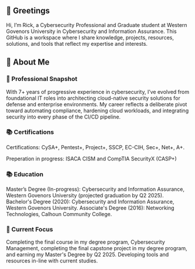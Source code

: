 ## 👋 Greetings 
Hi, I’m Rick, a Cybersecurity Professional and Graduate student at Western Govenors University in Cybersecurity and Information Assurance. This GitHub is a workspace where I share knowledge, projects, resources, solutions, and tools that reflect my expertise and interests.

## 🌟 About Me
### 📌 Professional Snapshot
With 7+ years of progressive experience in cybersecurity, I’ve evolved from foundational IT roles into architecting cloud-native security solutions for defense and enterprise environments. My career reflects a deliberate pivot toward automating compliance, hardening cloud workloads, and integrating security into every phase of the CI/CD pipeline.

### 📚 Certifications
Certifications: CySA+, Pentest+, Project+, SSCP, EC-CIH, Sec+, Net+, A+.

Preperation in progress: ISACA CISM and CompTIA SecurityX (CASP+)

### 📚 Education
Master’s Degree (In-progress): Cybersecurity and Information Assurance, Western Govenors University (projected graduation by Q2 2025).
Bachelor's Degree (2020): Cybersecurity and Information Assurance, Western Govenors University.
Associate's Degree (2016): Networking Technologies, Calhoun Community College.

### 🔎 Current Focus
Completing the final course in my degree program, Cybersecurity Management, completing the final capstone project in my degree program, and earning my Master's Degree by Q2 2025.
Developing tools and resources in-line with current studies.
